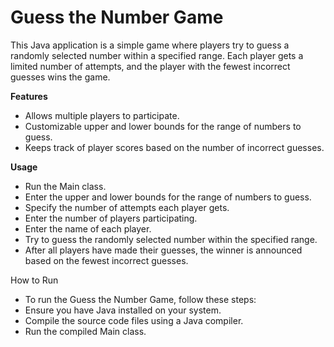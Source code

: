 # **Guess the Number Game**

This Java application is a simple game where players try to guess a randomly selected number within a specified range. 
Each player gets a limited number of attempts, and the player 
with the fewest incorrect guesses wins the game.

**Features**

- Allows multiple players to participate.
- Customizable upper and lower bounds for the range of numbers to guess.
- Keeps track of player scores based on the number of incorrect guesses.

**Usage**

- Run the Main class.
- Enter the upper and lower bounds for the range of numbers to guess.
- Specify the number of attempts each player gets.
- Enter the number of players participating.
- Enter the name of each player.
- Try to guess the randomly selected number within the specified range.
- After all players have made their guesses, the winner is announced based on the fewest incorrect guesses.

How to Run
- To run the Guess the Number Game, follow these steps:
- Ensure you have Java installed on your system.
- Compile the source code files using a Java compiler.
- Run the compiled Main class.